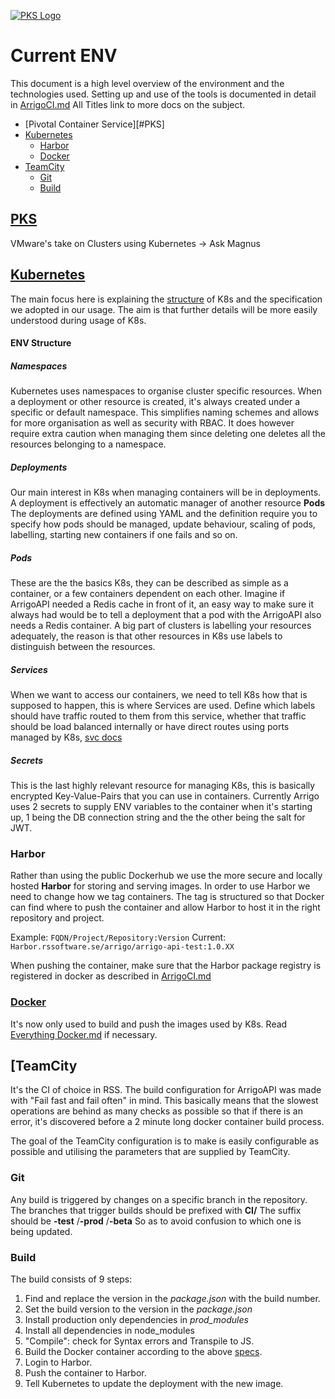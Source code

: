 [![PKS Logo][pks-image]][pks-docs]



# Current ENV

This document is a high level overview of the environment and the technologies used.
Setting up and use of the tools is documented in detail in [ArrigoCI.md][arrigo-ci]
All Titles link to more docs on the subject. 

- [Pivotal Container Service][#PKS]
- [Kubernetes](#Kubernetes)
  - [Harbor](#Harbor)
  - [Docker](#Docker)
- [TeamCity](#TeamCity)
  - [Git](#Git)
  - [Build](#Build)



## [PKS][pks-docs]

VMware's take on Clusters using Kubernetes -> Ask Magnus




## [Kubernetes][k8s-docs]

The main focus here is explaining the [structure][k8s-img] of K8s and the specification we adopted in our usage.
The aim is that further details will be more easily understood during usage of K8s.

#### ENV Structure

##### Namespaces

Kubernetes uses namespaces to organise cluster specific resources.
When a deployment or other resource is created, it's always created under a specific or default namespace.
This simplifies naming schemes and allows for more organisation as well as security with RBAC.
It does however require extra caution when managing them since deleting one deletes all the resources belonging to a namespace.

##### Deployments

Our main interest in K8s when managing containers will be in deployments.
A deployment is effectively an automatic manager of another resource **Pods**
The deployments are defined using YAML and the definition require you to specify how pods should be managed, update behaviour, scaling of pods, labelling, starting new containers if one fails and so on.

##### Pods

These are the the basics K8s, they can be described as simple as a container, or a few containers dependent on each other.
Imagine if ArrigoAPI needed a Redis cache in front of it, an easy way to make sure it always had would be to tell a deployment that a pod with the ArrigoAPI also needs a Redis container.
A big part of clusters is labelling your resources adequately, the reason is that other resources in K8s use labels to distinguish between the resources.

##### Services

When we want to access our containers, we need to tell K8s how that is supposed to happen, this is where Services are used. Define which labels should have traffic routed to them from this service, whether that traffic should be load balanced internally or have direct routes using ports managed by K8s, [svc docs][pks-svc-docs]

##### Secrets

This is the last highly relevant resource for managing K8s, this is basically encrypted Key-Value-Pairs that you can use in containers. 
Currently Arrigo uses 2 secrets to supply ENV variables to the container when it's starting up, 1 being the DB connection string and the the other being the salt for JWT.

### Harbor

Rather than using the public Dockerhub we use the more secure and locally hosted **Harbor** for storing and serving images. 
In order to use Harbor we need to change how we tag containers.
The tag is structured so that Docker can find where to push the container and allow Harbor to host it in the right repository and project. 

Example: `FQDN/Project/Repository:Version`
Current:  `Harbor.rssoftware.se/arrigo/arrigo-api-test:1.0.XX`

When pushing the container, make sure that the Harbor package registry is registered in docker as described in [ArrigoCI.md][arrigo-ci] 


### [Docker][docker]

It's now only used to build and push the images used by K8s.
Read [Everything Docker.md][docker] if necessary.




## [TeamCity

It's the CI of choice in RSS.
The build configuration for ArrigoAPI was made with "Fail fast and fail often" in mind. 
This basically means that the slowest operations are behind as many checks as possible so that if there is an error, it's discovered before a 2 minute long docker container build process.

The goal of the TeamCity configuration is to make is easily configurable as possible and utilising the parameters that are supplied by TeamCity.

###  Git

Any build is triggered by changes on a specific branch in the repository.
The branches that trigger builds should be prefixed with **CI/**
The suffix should be **-test** /**-prod** /**-beta** So as to avoid confusion to which one is being updated. 

###  Build 


The build consists of 9 steps:
1. Find and replace the version in the *package.json* with the build number.
2. Set the build version to the version in the *package.json*
3. Install production only dependencies in *prod_modules*
4. Install all dependencies in node_modules
5. "Compile": check for Syntax errors and Transpile to JS.
6. Build the Docker container according to the above [specs](#Harbor).
7. Login to Harbor.
8. Push the container to Harbor.
9. Tell Kubernetes to update the deployment with the new image.



[k8s-docs]: <https://docs.pivotal.io/pks/1-5/create-cluster.html>
[k8s-img]: <K8s-Capture.png>
[arrigo-ci]: <ArrigoCI.md>
[docker]: <Everything-Docker.md>
[pks-image]: <https://assets.brandfolder.com/pj2oej-6w2u14-1lospv/view@2x.png?v=1543692135>
[pks-docs]: <https://docs.pivotal.io/pks/1-5/index.html>
[pks-svc-docs]: <https://docs.pivotal.io/pks/1-5/about-lb.html>